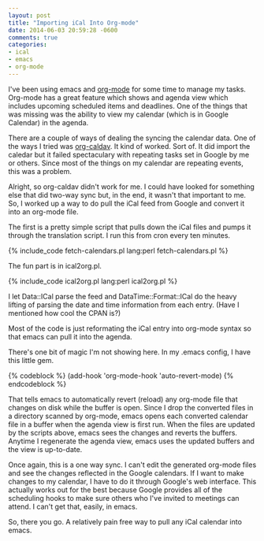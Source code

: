 ```yaml
---
layout: post
title: "Importing iCal Into Org-mode"
date: 2014-06-03 20:59:28 -0600
comments: true
categories:
- ical
- emacs
- org-mode
---
```


I've been using emacs and [org-mode](http://orgmode.org) for some time
to manage my tasks. Org-mode has a great feature which shows and
agenda view which includes upcoming scheduled items and deadlines. One
of the things that was missing was the ability to view my calendar
(which is in Google Calendar) in the agenda.

There are a couple of ways of dealing the syncing the calendar
data. One of the ways I tried was
[org-caldav](https://github.com/dengste/org-caldav). It kind of
worked. Sort of. It did import the caledar but it failed spectaculary
with repeating tasks set in Google by me or others. Since most of the
things on my calendar are repeating events, this was a problem.

Alright, so org-caldav didn't work for me. I could have looked for
something else that did two-way sync but, in the end, it wasn't that
important to me. So, I worked up a way to do pull the iCal feed from
Google and convert it into an org-mode file.

The first is a pretty simple script that pulls down the iCal files and
pumps it through the translation script. I run this from cron every
ten minutes.

{% include_code fetch-calendars.pl lang:perl fetch-calendars.pl %}

The fun part is in ical2org.pl.

{% include_code ical2org.pl lang:perl ical2org.pl %}

I let Data::ICal parse the feed and DataTime::Format::ICal do the
heavy lifting of parsing the date and time information from each
entry. (Have I mentioned how cool the CPAN is?)

Most of the code is just reformating the iCal entry into org-mode
syntax so that emacs can pull it into the agenda.

There's one bit of magic I'm not showing here. In my .emacs config, I
have this little gem.

{% codeblock %}
(add-hook 'org-mode-hook 'auto-revert-mode)
{% endcodeblock %}

That tells emacs to automatically revert (reload) any org-mode file
that changes on disk while the buffer is open. Since I drop the
converted files in a directory scanned by org-mode, emacs opens each
converted calendar file in a buffer when the agenda view is first
run. When the files are updated by the scripts above, emacs sees the
changes and reverts the buffers. Anytime I regenerate the agenda view,
emacs uses the updated buffers and the view is up-to-date.

Once again, this is a one way sync. I can't edit the generated
org-mode files and see the changes reflected in the Google
calendars. If I want to make changes to my calendar, I have to do it
through Google's web interface. This actually works out for the best
because Google provides all of the scheduling hooks to make sure
others who I've invited to meetings can attend. I can't get that,
easily, in emacs.

So, there you go. A relatively pain free way to pull any iCal calendar
into emacs.
